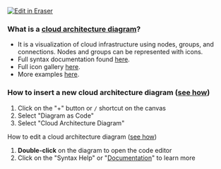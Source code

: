 <p><a target="_blank" href="https://app.eraser.io/workspace/hfE7fYtf5bDXXMIUlKcZ" id="edit-in-eraser-github-link"><img alt="Edit in Eraser" src="https://firebasestorage.googleapis.com/v0/b/second-petal-295822.appspot.com/o/images%2Fgithub%2FOpen%20in%20Eraser.svg?alt=media&amp;token=968381c8-a7e7-472a-8ed6-4a6626da5501"></a></p>



### What is a [﻿cloud architecture diagram](https://app.eraser.io/workspace/hfE7fYtf5bDXXMIUlKcZ?elements=THopdOb99XhGzlh6gGf4Og)?
- It is a visualization of cloud infrastructure using nodes, groups, and connections. Nodes and groups can be represented with icons. 
- Full syntax documentation found [﻿here](https://docs.tryeraser.com/docs/syntax).
- Full icon gallery [﻿here](https://docs.tryeraser.com/docs/icons).
- More examples [﻿here](https://docs.tryeraser.com/docs/examples).


### How to insert a new cloud architecture diagram ([﻿see how](https://app.eraser.io/workspace/hfE7fYtf5bDXXMIUlKcZ?elements=ocbORzxTjK6FNzr0JHSRHg))
1. Click on the "+" button or `/` shortcut on the canvas
2. Select "Diagram as Code"
3. Select "Cloud Architecture Diagram"


How to edit a cloud architecture diagram ([﻿see how](https://app.eraser.io/workspace/hfE7fYtf5bDXXMIUlKcZ?elements=t0HBfCj9xIbxuevChpAwDQ))

1. **Double-click** on the diagram to open the code editor
2. Click on the "Syntax Help" or "[﻿Documentation](https://docs.tryeraser.com/docs/syntax)" to learn more



<!--- Eraser file: https://app.eraser.io/workspace/hfE7fYtf5bDXXMIUlKcZ --->